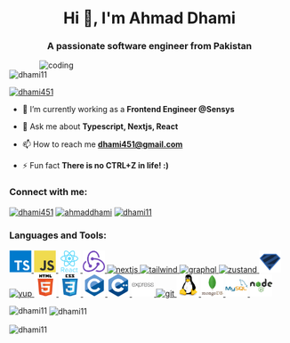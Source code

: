 <h1 align="center">Hi 👋, I'm Ahmad Dhami</h1>
<h3 align="center">A passionate software engineer from Pakistan</h3>
<img align="right" alt="coding" width="450" src="https://64.media.tumblr.com/23a8255547812a21c3a00f25bb885ed0/tumblr_n6wfejlMVr1relaado1_400.gif">

<p align="left"> <img src="https://komarev.com/ghpvc/?username=dhami11&label=Profile%20views&color=0e75b6&style=flat" alt="dhami11" /> </p>

<p align="left"> <a href="https://twitter.com/dhami451" target="blank"><img src="https://img.shields.io/twitter/follow/dhami451?logo=twitter&style=for-the-badge" alt="dhami451" /></a> </p>

- 🌱 I’m currently working as a **Frontend Engineer @Sensys**

- 💬 Ask me about **Typescript, Nextjs, React**

- 📫 How to reach me **dhami451@gmail.com**

- ⚡ Fun fact **There is no CTRL+Z in life! :)**

<h3 align="left">Connect with me:</h3>
<p align="left">
<a href="https://twitter.com/dhami451" target="blank"><img align="center" src="https://raw.githubusercontent.com/rahuldkjain/github-profile-readme-generator/master/src/images/icons/Social/twitter.svg" alt="dhami451" height="30" width="40" /></a>
<a href="https://linkedin.com/in/ahmaddhami" target="blank"><img align="center" src="https://raw.githubusercontent.com/rahuldkjain/github-profile-readme-generator/master/src/images/icons/Social/linked-in-alt.svg" alt="ahmaddhami" height="30" width="40" /></a>
<a href="https://kaggle.com/dhami11" target="blank"><img align="center" src="https://raw.githubusercontent.com/rahuldkjain/github-profile-readme-generator/master/src/images/icons/Social/kaggle.svg" alt="dhami11" height="30" width="40" /></a>
</p>

<h3 align="left">Languages and Tools:</h3>
<p align="left"> 
<a href="https://www.typescriptlang.org/" target="_blank" rel="noreferrer"> <img src="https://raw.githubusercontent.com/devicons/devicon/master/icons/typescript/typescript-original.svg" alt="typescript" width="40" height="40"/> </a>
<a href="https://developer.mozilla.org/en-US/docs/Web/JavaScript" target="_blank" rel="noreferrer"> <img src="https://raw.githubusercontent.com/devicons/devicon/master/icons/javascript/javascript-original.svg" alt="javascript" width="40" height="40"/> </a> 
<a href="https://reactjs.org/" target="_blank" rel="noreferrer"> <img src="https://raw.githubusercontent.com/devicons/devicon/master/icons/react/react-original-wordmark.svg" alt="react" width="40" height="40"/> </a> 
<a href="https://redux.js.org" target="_blank" rel="noreferrer"> <img src="https://raw.githubusercontent.com/devicons/devicon/master/icons/redux/redux-original.svg" alt="redux" width="40" height="40"/> </a>  
<a href="https://nextjs.org/" target="_blank" rel="noreferrer"> <img src="https://cdn.worldvectorlogo.com/logos/nextjs-2.svg" alt="nextjs" width="40" height="40"/> </a> 
<a href="https://www.vectorlogo.zone/logos/tailwindcss/tailwindcss-icon.svg" target="_blank" rel="noreferrer"> <img src="https://www.vectorlogo.zone/logos/tailwindcss/tailwindcss-icon.svg" alt="tailwind" width="40" height="40"/> </a> 
<a href="https://graphql.org/" target="_blank" rel="noreferrer"> <img src="https://www.vectorlogo.zone/logos/graphql/graphql-icon.svg" alt="graphql" width="40" height="40"/> </a>
<a href="https://github.com/pmndrs/zustand" target="_blank" rel="noreferrer"> <img src="https://avatars.githubusercontent.com/u/45790596?s=48&v=4" alt="zustand" width="40" height="40"/> </a>
<a href="https://github.com/colinhacks/zod" target="_blank" rel="noreferrer"> <img src="https://raw.githubusercontent.com/colinhacks/zod/main/logo.svg" alt="zod" width="40" height="40"/> </a>
<a href="https://github.com/jquense/yup" target="_blank" rel="noreferrer"> <img src="https://avatars.githubusercontent.com/u/339286?s=48&v=4" alt="yup" width="40" height="40"/> </a>
<a href="https://www.w3.org/html/" target="_blank" rel="noreferrer"> <img src="https://raw.githubusercontent.com/devicons/devicon/master/icons/html5/html5-original-wordmark.svg" alt="html5" width="40" height="40"/> </a> 
<a href="https://www.w3schools.com/css/" target="_blank" rel="noreferrer"> <img src="https://raw.githubusercontent.com/devicons/devicon/master/icons/css3/css3-original-wordmark.svg" alt="css3" width="40" height="40"/> </a> 
<a href="https://www.cprogramming.com/" target="_blank" rel="noreferrer"> <img src="https://raw.githubusercontent.com/devicons/devicon/master/icons/c/c-original.svg" alt="c" width="40" height="40"/> </a> 
<a href="https://www.w3schools.com/cpp/" target="_blank" rel="noreferrer"> <img src="https://raw.githubusercontent.com/devicons/devicon/master/icons/cplusplus/cplusplus-original.svg" alt="cplusplus" width="40" height="40"/> </a> 
<a href="https://expressjs.com" target="_blank" rel="noreferrer"> <img src="https://raw.githubusercontent.com/devicons/devicon/master/icons/express/express-original-wordmark.svg" alt="express" width="40" height="40"/> </a> 
<a href="https://git-scm.com/" target="_blank" rel="noreferrer"> <img src="https://www.vectorlogo.zone/logos/git-scm/git-scm-icon.svg" alt="git" width="40" height="40"/> </a> 
<a href="https://www.linux.org/" target="_blank" rel="noreferrer"> <img src="https://raw.githubusercontent.com/devicons/devicon/master/icons/linux/linux-original.svg" alt="linux" width="40" height="40"/> </a> 
<a href="https://www.mongodb.com/" target="_blank" rel="noreferrer"> <img src="https://raw.githubusercontent.com/devicons/devicon/master/icons/mongodb/mongodb-original-wordmark.svg" alt="mongodb" width="40" height="40"/> </a> 
<a href="https://www.mysql.com/" target="_blank" rel="noreferrer"> <img src="https://raw.githubusercontent.com/devicons/devicon/master/icons/mysql/mysql-original-wordmark.svg" alt="mysql" width="40" height="40"/> </a> 
<a href="https://nodejs.org" target="_blank" rel="noreferrer"> <img src="https://raw.githubusercontent.com/devicons/devicon/master/icons/nodejs/nodejs-original-wordmark.svg" alt="nodejs" width="40" height="40"/> </a> 
</p>

<p><img align="left" src="https://github-readme-stats.vercel.app/api/top-langs?username=dhami11&show_icons=true&locale=en&layout=compact" alt="dhami11" /></p>

<p>&nbsp;<img align="center" src="https://github-readme-stats.vercel.app/api?username=dhami11&show_icons=true&locale=en" alt="dhami11" /></p>

<p><img align="center" src="https://github-readme-streak-stats.herokuapp.com/?user=dhami11&" alt="dhami11" /></p>
